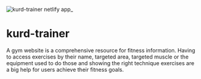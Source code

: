 ![kurd-trainer netlify app_](https://github.com/devarDilshad/kurd-trainer/assets/102621402/b9008392-c438-4411-87c7-aa9f5c79055f)

# kurd-trainer
A gym website is a comprehensive resource for fitness information. Having to access exercises by their name, targeted area, targeted muscle or the equipment used to do those and showing the right technique exercises are a big help for users achieve their fitness goals.
